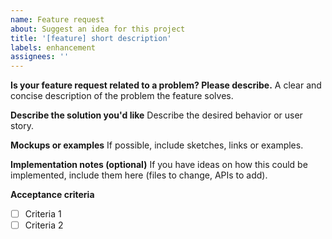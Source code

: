 ```yaml
---
name: Feature request
about: Suggest an idea for this project
title: '[feature] short description'
labels: enhancement
assignees: ''
---
```


**Is your feature request related to a problem? Please describe.**
A clear and concise description of the problem the feature solves.

**Describe the solution you'd like**
Describe the desired behavior or user story.

**Mockups or examples**
If possible, include sketches, links or examples.

**Implementation notes (optional)**
If you have ideas on how this could be implemented, include them here (files to change, APIs to add).

**Acceptance criteria**
- [ ] Criteria 1
- [ ] Criteria 2